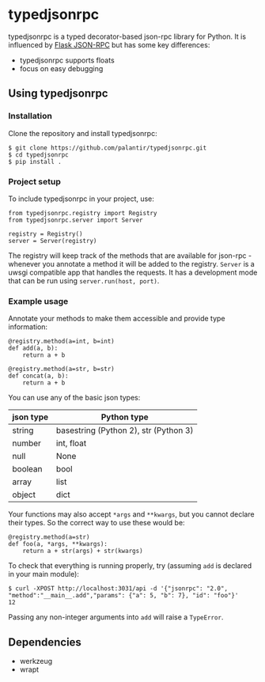 # typedjsonrpc 
typedjsonrpc is a typed decorator-based json-rpc library for Python. It is influenced by [Flask JSON-RPC](https://github.com/cenobites/flask-jsonrpc) but has some key differences: 
* typedjsonrpc supports floats
* focus on easy debugging

## Using typedjsonrpc
### Installation
Clone the repository and install typedjsonrpc:
```
$ git clone https://github.com/palantir/typedjsonrpc.git
$ cd typedjsonrpc
$ pip install .
```
### Project setup
To include typedjsonrpc in your project, use:
```
from typedjsonrpc.registry import Registry
from typedjsonrpc.server import Server

registry = Registry()
server = Server(registry)
``` 
The registry will keep track of the methods that are available for json-rpc - whenever you annotate a method it will be added to the registry. `Server` is a uwsgi compatible app that handles the requests. It has a development mode that can be run using `server.run(host, port)`.
### Example usage
Annotate your methods to make them accessible and provide type information:
```
@registry.method(a=int, b=int)
def add(a, b):
    return a + b

@registry.method(a=str, b=str)
def concat(a, b):
    return a + b
```
You can use any of the basic json types:

|json type | Python type |
|----------|-------------|
|string    | basestring (Python 2), str (Python 3) |
|number    | int, float  |
|null      | None        |
|boolean   | bool        |
|array     | list        |
|object    | dict        |

Your functions may also accept `*args` and `**kwargs`, but you cannot declare their types. So the correct way to use these would be:
```
@registry.method(a=str)
def foo(a, *args, **kwargs):
    return a + str(args) + str(kwargs)
```

To check that everything is running properly, try (assuming `add` is declared in your main module):
```
$ curl -XPOST http://localhost:3031/api -d '{"jsonrpc": "2.0", "method":"__main__.add","params": {"a": 5, "b": 7}, "id": "foo"}'
12
```
Passing any non-integer arguments into `add` will raise a `TypeError`.

## Dependencies 
* werkzeug
* wrapt
